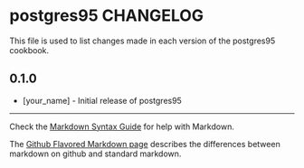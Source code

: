 # postgres95 CHANGELOG

This file is used to list changes made in each version of the postgres95 cookbook.

## 0.1.0
- [your_name] - Initial release of postgres95

- - -
Check the [Markdown Syntax Guide](http://daringfireball.net/projects/markdown/syntax) for help with Markdown.

The [Github Flavored Markdown page](http://github.github.com/github-flavored-markdown/) describes the differences between markdown on github and standard markdown.
